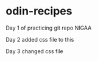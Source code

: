# odin-recipes
Day 1 of practicing git repo 
NIGAA

Day 2 
added css file to this 

Day 3 changed css file 